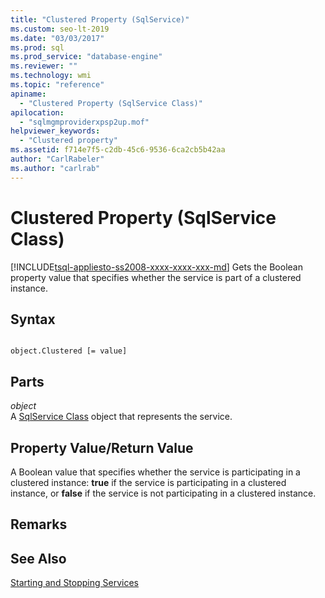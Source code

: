 ```yaml
---
title: "Clustered Property (SqlService)"
ms.custom: seo-lt-2019
ms.date: "03/03/2017"
ms.prod: sql
ms.prod_service: "database-engine"
ms.reviewer: ""
ms.technology: wmi
ms.topic: "reference"
apiname: 
  - "Clustered Property (SqlService Class)"
apilocation: 
  - "sqlmgmproviderxpsp2up.mof"
helpviewer_keywords: 
  - "Clustered property"
ms.assetid: f714e7f5-c2db-45c6-9536-6ca2cb5b42aa
author: "CarlRabeler"
ms.author: "carlrab"
---
```

# Clustered Property (SqlService Class)
[!INCLUDE[tsql-appliesto-ss2008-xxxx-xxxx-xxx-md](../../../includes/applies-to-version/sqlserver.md)]
  Gets the Boolean property value that specifies whether the service is part of a clustered instance.  
  
## Syntax  
  
```  
  
object.Clustered [= value]  
```  
  
## Parts  
 *object*  
 A [SqlService Class](../../../relational-databases/wmi-provider-configuration-classes/sqlservice-class/sqlservice-class.md) object that represents the service.  
  
## Property Value/Return Value  
 A Boolean value that specifies whether the service is participating in a clustered instance: **true** if the service is participating in a clustered instance, or **false** if the service is not participating in a clustered instance.  
  
## Remarks  
  
## See Also  
 [Starting and Stopping Services](https://technet.microsoft.com/library/ms174886\(v=sql.105\).aspx)  
  
  
